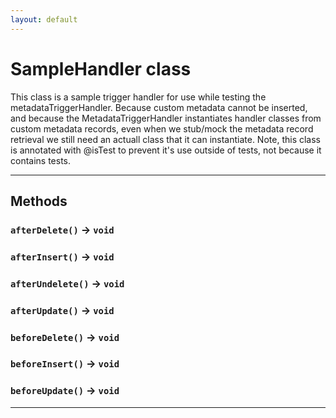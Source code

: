 ```yaml
---
layout: default
---
```


# SampleHandler class

This class is a sample trigger handler for use while testing the metadataTriggerHandler. Because custom metadata cannot be inserted, and because the MetadataTriggerHandler instantiates handler classes from custom metadata records, even when we stub/mock the metadata record retrieval we still need an actuall class that it can instantiate. Note, this class is annotated with @isTest to prevent it&apos;s use outside of tests, not because it contains tests.

---

## Methods

### `afterDelete()` → `void`

### `afterInsert()` → `void`

### `afterUndelete()` → `void`

### `afterUpdate()` → `void`

### `beforeDelete()` → `void`

### `beforeInsert()` → `void`

### `beforeUpdate()` → `void`

---
